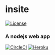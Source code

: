 # insite
[![License](https://img.shields.io/badge/license-Apache%202-4EB1BA.svg)](https://www.apache.org/licenses/LICENSE-2.0.html)

### A nodejs web app

[![CircleCI](https://img.shields.io/circleci/project/github/airdata/insite.svg)](https://circleci.com/gh/airdata/insite) 
[![Heroku](https://heroku-badge.herokuapp.com/?app=heroku-badge&style=flat)](https://insite-rumen.herokuapp.com/projects.html)
